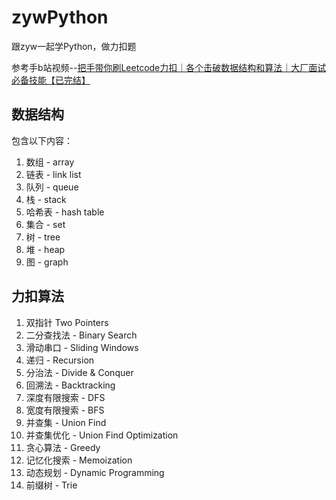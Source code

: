 # zywPython
跟zyw一起学Python，做力扣题

参考手b站视频--[把手带你刷Leetcode力扣｜各个击破数据结构和算法｜大厂面试必备技能【已完结】](https://www.bilibili.com/video/BV1sy4y1q79M?share_source=copy_web)
## 数据结构
包含以下内容：
1. 数组 - array
2. 链表 - link list
3. 队列 - queue
4. 栈 - stack
5. 哈希表 - hash table
6. 集合 - set
7. 树 - tree
8. 堆 - heap
9. 图 - graph

## 力扣算法
1. 双指针 Two Pointers
2. 二分查找法 - Binary Search
3. 滑动串口 - Sliding Windows
4. 递归 - Recursion
5. 分治法 - Divide & Conquer
6. 回溯法 - Backtracking
7. 深度有限搜索 - DFS
8. 宽度有限搜索 - BFS
9. 并查集 - Union Find
10. 并查集优化 - Union Find Optimization
11. 贪心算法 - Greedy
12. 记忆化搜索 - Memoization
13. 动态规划 - Dynamic Programming
14. 前缀树 - Trie

